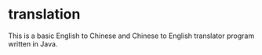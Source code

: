 # translation
This is a basic English to Chinese and Chinese to English translator program written in Java.
